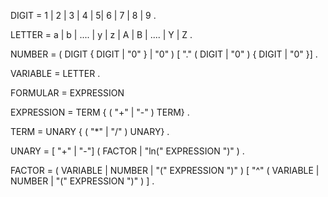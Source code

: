 DIGIT				=	1 | 2 | 3 | 4 | 5| 6 | 7 | 8 | 9 .

LETTER				=   a | b | .... | y | z | A | B | .... | Y | Z .

NUMBER				=   ( DIGIT { DIGIT | "0" } | "0" ) [ "." ( DIGIT | "0" ) { DIGIT | "0" }] .

VARIABLE			= 	LETTER .



FORMULAR			= 	EXPRESSION

EXPRESSION			= 	TERM { ( "+" | "-" ) TERM} .

TERM				= 	UNARY { ( "*" | "/" ) UNARY} .

UNARY				= 	[ "+" | "-"] ( FACTOR | "ln(" EXPRESSION ")" ) .

FACTOR				=	( VARIABLE | NUMBER | "(" EXPRESSION ")" ) [ "^" ( VARIABLE | NUMBER | "(" EXPRESSION ")" ) ] .